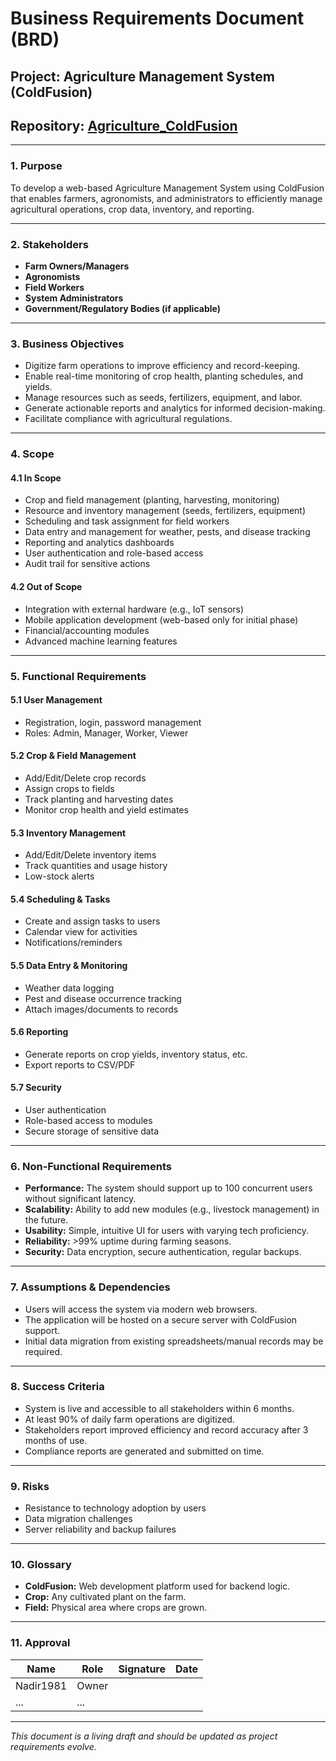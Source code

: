 # Business Requirements Document (BRD)
## Project: Agriculture Management System (ColdFusion)
## Repository: [Agriculture_ColdFusion](https://github.com/nadir1981/Agriculture_ColdFusion)

---

### 1. Purpose
To develop a web-based Agriculture Management System using ColdFusion that enables farmers, agronomists, and administrators to efficiently manage agricultural operations, crop data, inventory, and reporting.

---

### 2. Stakeholders
- **Farm Owners/Managers**
- **Agronomists**
- **Field Workers**
- **System Administrators**
- **Government/Regulatory Bodies (if applicable)**

---

### 3. Business Objectives
- Digitize farm operations to improve efficiency and record-keeping.
- Enable real-time monitoring of crop health, planting schedules, and yields.
- Manage resources such as seeds, fertilizers, equipment, and labor.
- Generate actionable reports and analytics for informed decision-making.
- Facilitate compliance with agricultural regulations.

---

### 4. Scope

#### 4.1 In Scope
- Crop and field management (planting, harvesting, monitoring)
- Resource and inventory management (seeds, fertilizers, equipment)
- Scheduling and task assignment for field workers
- Data entry and management for weather, pests, and disease tracking
- Reporting and analytics dashboards
- User authentication and role-based access
- Audit trail for sensitive actions

#### 4.2 Out of Scope
- Integration with external hardware (e.g., IoT sensors)
- Mobile application development (web-based only for initial phase)
- Financial/accounting modules
- Advanced machine learning features

---

### 5. Functional Requirements

#### 5.1 User Management
- Registration, login, password management
- Roles: Admin, Manager, Worker, Viewer

#### 5.2 Crop & Field Management
- Add/Edit/Delete crop records
- Assign crops to fields
- Track planting and harvesting dates
- Monitor crop health and yield estimates

#### 5.3 Inventory Management
- Add/Edit/Delete inventory items
- Track quantities and usage history
- Low-stock alerts

#### 5.4 Scheduling & Tasks
- Create and assign tasks to users
- Calendar view for activities
- Notifications/reminders

#### 5.5 Data Entry & Monitoring
- Weather data logging
- Pest and disease occurrence tracking
- Attach images/documents to records

#### 5.6 Reporting
- Generate reports on crop yields, inventory status, etc.
- Export reports to CSV/PDF

#### 5.7 Security
- User authentication
- Role-based access to modules
- Secure storage of sensitive data

---

### 6. Non-Functional Requirements

- **Performance:** The system should support up to 100 concurrent users without significant latency.
- **Scalability:** Ability to add new modules (e.g., livestock management) in the future.
- **Usability:** Simple, intuitive UI for users with varying tech proficiency.
- **Reliability:** >99% uptime during farming seasons.
- **Security:** Data encryption, secure authentication, regular backups.

---

### 7. Assumptions & Dependencies

- Users will access the system via modern web browsers.
- The application will be hosted on a secure server with ColdFusion support.
- Initial data migration from existing spreadsheets/manual records may be required.

---

### 8. Success Criteria

- System is live and accessible to all stakeholders within 6 months.
- At least 90% of daily farm operations are digitized.
- Stakeholders report improved efficiency and record accuracy after 3 months of use.
- Compliance reports are generated and submitted on time.

---

### 9. Risks

- Resistance to technology adoption by users
- Data migration challenges
- Server reliability and backup failures

---

### 10. Glossary

- **ColdFusion:** Web development platform used for backend logic.
- **Crop:** Any cultivated plant on the farm.
- **Field:** Physical area where crops are grown.

---

### 11. Approval

| Name          | Role        | Signature | Date         |
|---------------|-------------|-----------|--------------|
| Nadir1981     | Owner       |           |              |
| ...           | ...         |           |              |

---

*This document is a living draft and should be updated as project requirements evolve.*
